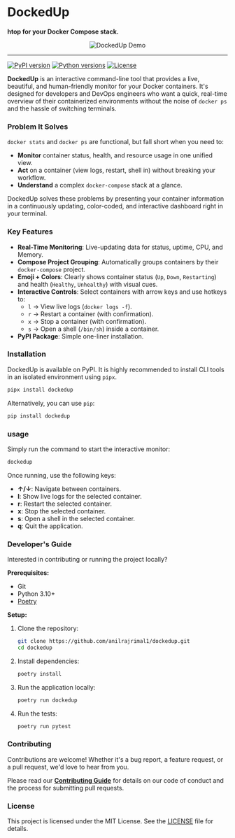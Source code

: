 # DockedUp

**htop for your Docker Compose stack.**

<div align="center">
  <img src="https://github.com/user-attachments/assets/e0abd228-2a89-4f17-8530-1483d1aa97f3" alt="DockedUp Demo">
</div>

---
[![PyPI version](https://img.shields.io/pypi/v/dockedup.svg)](https://pypi.org/project/dockedup/)
[![Python versions](https://img.shields.io/pypi/pyversions/dockedup.svg)](https://pypi.org/project/dockedup/)
[![License](https://img.shields.io/pypi/l/dockedup.svg)](https://github.com/anilrajrimal1/dockedup/blob/master/LICENSE)

**DockedUp** is an interactive command-line tool that provides a live, beautiful, and human-friendly monitor for your Docker containers. It's designed for developers and DevOps engineers who want a quick, real-time overview of their containerized environments without the noise of `docker ps` and the hassle of switching terminals.

### Problem It Solves

`docker stats` and `docker ps` are functional, but fall short when you need to:
- **Monitor** container status, health, and resource usage in one unified view.
- **Act** on a container (view logs, restart, shell in) without breaking your workflow.
- **Understand** a complex `docker-compose` stack at a glance.

DockedUp solves these problems by presenting your container information in a continuously updating, color-coded, and interactive dashboard right in your terminal.

### Key Features

- **Real-Time Monitoring**: Live-updating data for status, uptime, CPU, and Memory.
- **Compose Project Grouping**: Automatically groups containers by their `docker-compose` project.
- **Emoji + Colors**: Clearly shows container status (`Up`, `Down`, `Restarting`) and health (`Healthy`, `Unhealthy`) with visual cues.
- **Interactive Controls**: Select containers with arrow keys and use hotkeys to:
    -  `l` → View live logs (`docker logs -f`).
    -  `r` → Restart a container (with confirmation).
    -  `x` → Stop a container (with confirmation).
    -  `s` → Open a shell (`/bin/sh`) inside a container.
- **PyPI Package**: Simple one-liner installation.

### Installation

DockedUp is available on PyPI. It is highly recommended to install CLI tools in an isolated environment using `pipx`.

```bash
pipx install dockedup
```

Alternatively, you can use `pip`:
```bash
pip install dockedup
```

###  usage

Simply run the command to start the interactive monitor:
```bash
dockedup
```
Once running, use the following keys:
-  **↑/↓**: Navigate between containers.
-  **l**: Show live logs for the selected container.
-  **r**: Restart the selected container.
-  **x**: Stop the selected container.
-  **s**: Open a shell in the selected container.
-  **q**: Quit the application.

### Developer's Guide

Interested in contributing or running the project locally?

**Prerequisites:**
-  Git
-  Python 3.10+
-  [Poetry](https://python-poetry.org/)

**Setup:**
1.  Clone the repository:
    ```bash
    git clone https://github.com/anilrajrimal1/dockedup.git
    cd dockedup
    ```
2.  Install dependencies:
    ```bash
    poetry install
    ```
3.  Run the application locally:
    ```bash
    poetry run dockedup
    ```
4.  Run the tests:
    ```bash
    poetry run pytest
    ```

### Contributing

Contributions are welcome! Whether it's a bug report, a feature request, or a pull request, we'd love to hear from you.

Please read our [**Contributing Guide**](CONTRIBUTING.md) for details on our code of conduct and the process for submitting pull requests.

### License

This project is licensed under the MIT License. See the [LICENSE](LICENSE) file for details.